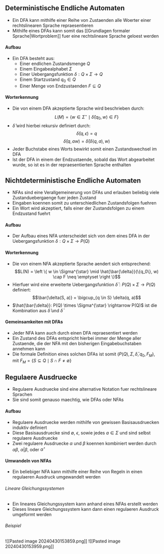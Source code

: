 ## Deterministische Endliche Automaten 
- Ein DFA kann mithilfe einer Reihe von Zustaenden alle Woerter einer rechtslinearen Sprache repraesentieren
- Mithilfe eines DFAs kann somit das [[Grundlagen formaler Sprache|Wortproblem]] fuer eine rechtslineare Sprache geloest werden
#### Aufbau
- Ein DFA besteht aus:
	- Einer endlichen Zustandsmenge $Q$
	- Einem Eingabealphabet $\Sigma$
	- Einer Uebergangsfunktion $\delta: Q \times \Sigma \rightarrow Q$
	- Einem Startzustand $q_0 \in Q$
	- Einer Menge von Endzustaenden $F \subseteq Q$
#### Worterkennung
- Die von einem DFA akzeptierte Sprache wird beschrieben durch: 
$$L(M) = \left \{ w \in \Sigma^{\star} \mid \hat{\delta}(q_0, w) \in F \right \}$$
- $\hat{\delta}$ wird hierbei rekursiv definiert durch:
$$\hat{\delta}(q, \epsilon) = q$$
$$\hat{\delta}(q, aw) = \hat{\delta}(\delta(q, a), w)$$
- Jeder Buchstabe eines Worts bewirkt somit einen Zustandswechsel im DFA
- Ist der DFA in einem der Endzustaende, sobald das Wort abgearbeitet wurde, so ist es in der repraesentierten Sprache enthalten
## Nichtdeterministische Endliche Automaten
- NFAs sind eine Verallgemeinerung von DFAs und erlauben beliebig viele Zustanduebergaenge fuer jeden Zustand
- Eingaben koennen somit zu unterschiedlichen Zustandsfolgen fuehren
- Ein Wort wird akzeptiert, falls einer der Zustandsfolgen zu einem Endzustand fuehrt
#### Aufbau
- Der Aufbau eines NFA unterscheidet sich von dem eines DFA in der Uebergangsfunktion $\delta: Q \times \Sigma \rightarrow P(Q)$
#### Worterkennung
- Die von einem NFA akzeptierte Sprache aendert sich entsprechend:
$$L(N) = \left \{ w \in \Sigma^{\star} \mid \hat{\bar{\delta}}(\{q_0\}, w) \cap F \neq \emptyset \right \}$$
- Hierfuer wird eine erweiterte Uebergangsfunktion $\bar{\delta}: P(Q) \times \Sigma \rightarrow P(Q)$ definiert:
$$\bar{\delta(S, a)} = \bigcup_{q \in S} \delta(q, a)$$
- $\hat{\bar{\delta}}: P(Q) \times \Sigma^{\star} \rightarrow P(Q)$ ist die Kombination aus $\hat{\delta}$ und $\bar{\delta}$
#### Gemeinsamkeiten mit DFAs
- Jeder NFA kann auch durch einen DFA repraesentiert werden
- Ein Zustand des DFAs entspricht hierbei immer der Menge aller Zustaende, die der NFA mit den bisherigen Eingabebuchstaben annehmen kann
- Die formale Definition eines solchen DFAs ist somit $\left(P(Q), \Sigma, \bar{\delta}, {q_0}, F_M \right)$, mit $F_M = \left \{S \subseteq Q \mid S \cap F \neq \emptyset \right \}$
## Regulaere Ausdruecke
- Regulaere Ausdruecke sind eine alternative Notation fuer rechtslineare Sprachen
- Sie sind somit genauso maechtig, wie DFAs oder NFAs 
#### Aufbau
- Regulaere Ausdruecke werden mithilfe von gewissen Basisausdruecken induktiv definiert
- Diese Basisausdruecke sind $\emptyset$, $\epsilon$, sowie jedes $a \in \Sigma$ und sind selbst regulaere Ausdruecke
- Zwei regulaere Ausdruecke $\alpha$ und $\beta$ koennen kombiniert werden durch $\alpha\beta$, $\alpha | \beta$, oder $\alpha^{\star}$
#### Umwandeln von NFAs 
- Ein beliebiger NFA kann mithilfe einer Reihe von Regeln in einen regulaeren Ausdruck umgewandelt werden
###### Lineare Gleichungssystemen
- Ein lineares Gleichungssystem kann anhand eines NFAs erstellt werden
- Dieses lineare Gleichungssystem kann dann einen regulaeren Ausdruck umgeformt werden
###### Beispiel
![[Pasted image 20240430153859.png]]
![[Pasted image 20240430153959.png]]